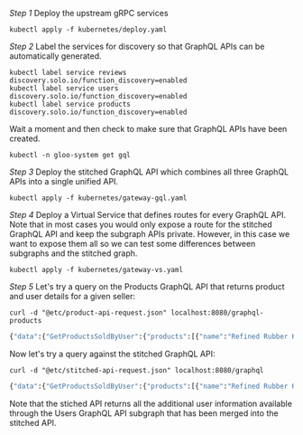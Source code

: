 
*Step 1*
Deploy the upstream gRPC services
```
kubectl apply -f kubernetes/deploy.yaml
```

*Step 2*
Label the services for discovery so that GraphQL APIs can be automatically generated.
```
kubectl label service reviews discovery.solo.io/function_discovery=enabled
kubectl label service users discovery.solo.io/function_discovery=enabled
kubectl label service products discovery.solo.io/function_discovery=enabled
```
Wait a moment and then check to make sure that GraphQL APIs have been created.
```
kubectl -n gloo-system get gql 
```
*Step 3*
Deploy the stitched GraphQL API which combines all three GraphQL APIs into a single unified API.
```
kubectl apply -f kubernetes/gateway-gql.yaml
```

*Step 4*
Deploy a Virtual Service that defines routes for every GraphQL API. Note that in most cases you would only expose a route for the stitched GraphQL API and keep the subgraph APIs private. However, in this case we want to expose them all so we can test some differences between subgraphs and the stitched graph.
```
kubectl apply -f kubernetes/gateway-vs.yaml
```

*Step 5*
Let's try a query on the Products GraphQL API that returns product and user details for a given seller:
```
curl -d "@etc/product-api-request.json" localhost:8080/graphql-products 
```
```graphql
{"data":{"GetProductsSoldByUser":{"products":[{"name":"Refined Rubber Keyboard","id":5,"price":"278.00","seller":{"username":"isimon"}}]}}}
```
Now let's try a query against the stitched GraphQL API:
```
curl -d "@etc/stitched-api-request.json" localhost:8080/graphql  
```
```graphql
{"data":{"GetProductsSoldByUser":{"products":[{"name":"Refined Rubber Keyboard","id":5,"price":"278.00","seller":{"username":"isimon","first_name":"Ines","last_name":"Simon","country_code":"MM"}}]}}}
```
Note that the stiched API returns all the additional user information available through the Users GraphQL API subgraph that has been merged into the stitched API.